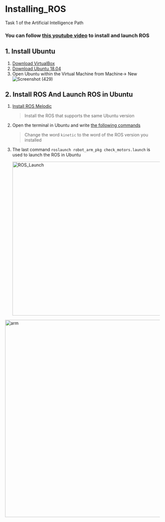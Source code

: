 # Installing_ROS
Task 1 of the Artificial Intelligence Path
### You can follow [this youtube video](https://youtu.be/fr6TXEd2rXI) to install and launch ROS

## 1. Install Ubuntu 
 1. [Download VirtualBox](https://www.virtualbox.org/wiki/Downloads)
 2. [Download Ubuntu 18.04](https://releases.ubuntu.com/18.04/ )
 3. Open Ubuntu within the Virtual Machine from Machine-> New
 ![Screenshot (429)](https://github.com/iidabawaj/Installing_ROS/assets/139181626/5e18c95f-1794-4659-b25b-f7b5b2466738)

## 2. Install ROS And Launch ROS in Ubuntu 
 1. [Install ROS Melodic](https://wiki.ros.org/ROS/Installation)
    > Install the ROS that supports the same Ubuntu version
 2. Open the terminal in Ubuntu and write [the following commands](https://s-m.com.sa/ros.txt)
    > Change the word `kinetic` to the word of the ROS version you installed
     
 4. The last command `roslaunch robot_arm_pkg check_motors.launch` is used to launch the ROS in Ubuntu
    
    <img width="500" alt="ROS_Launch" src="https://github.com/iidabawaj/Installing_ROS/assets/139181626/7c488573-d002-4d70-b194-3c2190c52ab6">

<img width="641" alt="arm" src="https://github.com/iidabawaj/Installing_ROS/assets/139181626/1f3d9e46-bef4-4482-98e7-ff9b7ce6cbcb">



    






